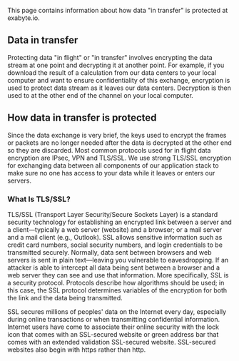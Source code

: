 <!-- by MM -->

This page contains information about how data "in transfer" is protected at exabyte.io.

## Data in transfer

Protecting data "in flight" or "in transfer" involves encrypting the data stream at one point and decrypting it at another point. For example, if you download the result of a calculation from our data centers to your local computer and want to ensure confidentiality of this exchange, encryption is used to protect data stream as it leaves our data centers. Decryption is then used to at the other end of the channel on your local computer.

## How data in transfer is protected

Since the data exchange is very brief, the keys used to encrypt the frames or packets are no longer needed after the data is decrypted at the other end so they are discarded. Most common protocols used for in flight data encryption are IPsec, VPN and TLS/SSL. We use strong TLS/SSL encryption for exchanging data between all components of our application stack to make sure no one has access to your data while it leaves or enters our servers.

### What Is TLS/SSL?

TLS/SSL (Transport Layer Security/Secure Sockets Layer) is a standard security technology for establishing an encrypted link between a server and a client—typically a web server (website) and a browser; or a mail server and a mail client (e.g., Outlook). SSL allows sensitive information such as credit card numbers, social security numbers, and login credentials to be transmitted securely. Normally, data sent between browsers and web servers is sent in plain text—leaving you vulnerable to eavesdropping. If an attacker is able to intercept all data being sent between a browser and a web server they can see and use that information. More specifically, SSL is a security protocol. Protocols describe how algorithms should be used; in this case, the SSL protocol determines variables of the encryption for both the link and the data being transmitted.

SSL secures millions of peoples' data on the Internet every day, especially during online transactions or when transmitting confidential information. Internet users have come to associate their online security with the lock icon that comes with an SSL-secured website or green address bar that comes with an extended validation SSL-secured website. SSL-secured websites also begin with https rather than http.
